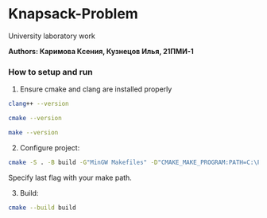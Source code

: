 # Knapsack-Problem
University laboratory work


**Authors: Каримова Ксения, Кузнецов Илья, 21ПМИ-1**


### How to setup and run
1. Ensure cmake and clang are installed properly
```bash
clang++ --version
```
```bash
cmake --version
```
```bash
make --version
```
2. Configure project:
```bash
cmake -S . -B build -G"MinGW Makefiles" -D"CMAKE_MAKE_PROGRAM:PATH=C:\Program Files (x86)\GnuWin32\bin\make"
```
Specify last flag with your make path. 


3. Build:
```bash
cmake --build build
```
